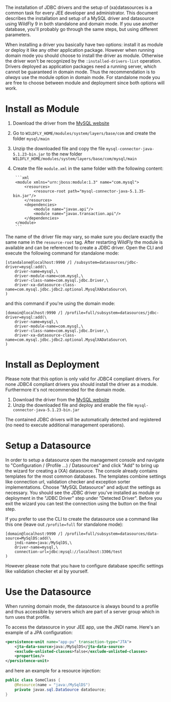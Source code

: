 The installation of JDBC drivers and the setup of (xa)datasources is a common task for every JEE developer and administrator. This document describes the installation and setup of a MySQL driver and datasource using WildFly 9 in both standalone and domain mode. If you use another database, you'll probably go through the same steps, but using different parameters.
 
 When installing a driver you basically have two options: install it as module or deploy it like any other application package. However when running domain mode you should choose to install the driver as module. Otherwise the driver won't be recognized by the `:installed-drivers-list` operation. Drivers deployed as application packages need a running server, which cannot be guaranteed in domain mode. Thus the recommendation is to *always* use the module option in domain mode. For standalone mode you are free to choose between module and deployment since both options will work. 
 
# Install as Module

1. Download the driver from the [MySQL website](https://dev.mysql.com/downloads/connector/j/)
1. Go to `WILDFLY_HOME/modules/system/layers/base/com` and create the folder `mysql/main`
1. Unzip the downloaded file and copy the file `mysql-connector-java-5.1.23-bin.jar` to the new folder `WILDFLY_HOME/modules/system/layers/base/com/mysql/main`
1. Create the file `module.xml` in the same folder with the following content:

        ```xml
        <module xmlns="urn:jboss:module:1.3" name="com.mysql">
            <resources>
                <resource-root path="mysql-connector-java-5.1.35-bin.jar"/>
            </resources>
            <dependencies>
                <module name="javax.api"/>
                <module name="javax.transaction.api"/>
            </dependencies>
        </module>
        ```
        
The name of the driver file may vary, so make sure you declare exactly the same name in the `resource-root` tag. After restarting WildFly the module is available and can be referenced to create a JDBC driver. Open the CLI and execute the following command for standalone mode:

```
[standalone@localhost:9990 /] /subsystem=datasources/jdbc-driver=mysql:add(\
    driver-name=mysql,\
    driver-module-name=com.mysql,\
    driver-class-name=com.mysql.jdbc.Driver,\
    driver-xa-datasource-class-name=com.mysql.jdbc.jdbc2.optional.MysqlXADataSource\
)
``` 

and this command if you're using the domain mode: 


```
[domain@localhost:9990 /] /profile=full/subsystem=datasources/jdbc-driver=mysql:add(\
    driver-name=mysql,\
    driver-module-name=com.mysql,\
    driver-class-name=com.mysql.jdbc.Driver,\
    driver-xa-datasource-class-name=com.mysql.jdbc.jdbc2.optional.MysqlXADataSource\
)
``` 

# Install as Deployment

Please note that this option is only valid for JDBC4 compliant drivers. For none JDBC4 compliant drivers you should install the driver as a module. Furthermore it's not recommended for the domain mode.     

1. Download the driver from the [MySQL website](https://dev.mysql.com/downloads/connector/j/)
1. Unzip the downloaded file and deploy and enable the file `mysql-connector-java-5.1.23-bin.jar`
 
The contained JDBC drivers will be automatically detected and registered (no need to execute additional management operations).

# Setup a Datasource

In order to setup a datasource open the management console and navigate to "Configuration / (Profile ...) / Datasources" and click "Add" to bring up the wizard for creating a (XA) datasource. The console already contains templates for the most common databases. The templates combine settings like connection url, validation checker and exception sorter implementations. Choose "MySQL Datasource" and adjust the settings as necessary. You should see the JDBC driver you've installed as module or deployment in the "JDBC Driver" step under "Detected Driver".  Before you exit the wizard you can test the connection using the button on the final step.  

If you prefer to use the CLI to create the datasource use a command like this one (leave out `/profile=full` for standalone mode):

```
[domain@localhost:9990 /] /profile=full/subsystem=datasources/data-source=MySqlDS:add(\
    jndi-name=java:/MySqlDS,\
    driver-name=mysql,\
    connection-url=jdbc:mysql://localhost:3306/test
)
```

However please note that you have to configure database specific settings like validation checker et al by yourself. 

# Use the Datasource

When running domain mode, the datasource is always bound to a profile and thus accessible by servers which are part of a server group which in turn uses that profile. 

To access the datasource in your JEE app, use the JNDI name. Here's an example of a JPA configuration:

```xml
<persistence-unit name="app-pu" transaction-type="JTA">
    <jta-data-source>java:/MySqlDS</jta-data-source>
    <exclude-unlisted-classes>false</exclude-unlisted-classes>
    <properties/>
</persistence-unit>
```

and here an example for a resource injection:

```java
public class SomeClass {
    @Resource(name = "java:/MySqlDS")
    private javax.sql.DataSource dataSource;
}
```
